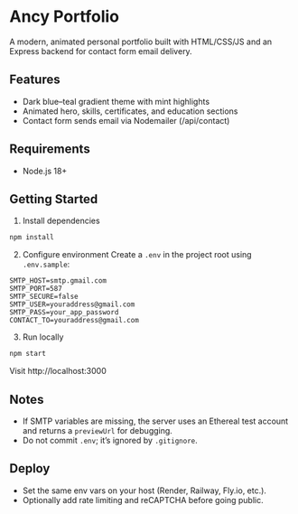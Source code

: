 # Ancy Portfolio

A modern, animated personal portfolio built with HTML/CSS/JS and an Express backend for contact form email delivery.

## Features
- Dark blue–teal gradient theme with mint highlights
- Animated hero, skills, certificates, and education sections
- Contact form sends email via Nodemailer (/api/contact)

## Requirements
- Node.js 18+

## Getting Started
1. Install dependencies
```bash
npm install
```
2. Configure environment
Create a `.env` in the project root using `.env.sample`:
```
SMTP_HOST=smtp.gmail.com
SMTP_PORT=587
SMTP_SECURE=false
SMTP_USER=youraddress@gmail.com
SMTP_PASS=your_app_password
CONTACT_TO=youraddress@gmail.com
```
3. Run locally
```bash
npm start
```
Visit http://localhost:3000

## Notes
- If SMTP variables are missing, the server uses an Ethereal test account and returns a `previewUrl` for debugging.
- Do not commit `.env`; it’s ignored by `.gitignore`.

## Deploy
- Set the same env vars on your host (Render, Railway, Fly.io, etc.).
- Optionally add rate limiting and reCAPTCHA before going public.
